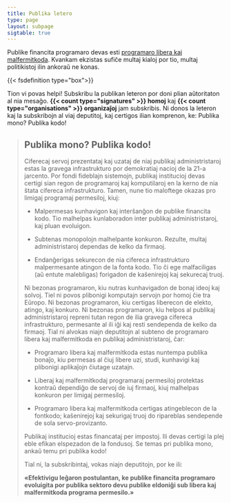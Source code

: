 ```yaml
---
title: Publika letero
type: page
layout: subpage
sigtable: true
---
```


Publike financita programaro devas esti [programaro libera kaj
malfermitkoda][fs]. Kvankam ekzistas sufiĉe multaj kialoj por tio, multaj
politikistoj ilin ankoraŭ ne konas.

{{< fsdefinition type="box">}}

Tion vi povas helpi! Subskribu la publikan leteron por doni plian aŭtoritaton al
nia mesaĝo. **{{< count type="signatures" >}} homoj** kaj **{{< count
type="organisations" >}} organizaĵoj** jam subskribis. Ni donos la leteron kaj
la subskribojn al viaj deputitoj, kaj certigos ilian komprenon, ke: Publika
mono? Publika kodo!

> ## Publika mono? Publika kodo!
> 
> Ciferecaj servoj prezentataj kaj uzataj de niaj publikaj administristaroj
> estas la gravega infrastrukturo por demokratiaj nacioj de la 21-a
> jarcento. Por fondi fideblajn sistemojn, publikaj institucioj devas certigi
> sian regon de programaroj kaj komputilaroj en la kerno de nia ŝtata cifereca
> infrastrukturo. Tamen, nune tio maloftege okazas pro limigaj programaj
> permesiloj, kiuj:
> 
> * Malpermesas kunhavigon kaj interŝanĝon de publike financita kodo. Tio
>   malhelpas kunlaboradon inter publikaj administristaroj, kaj pluan evoluigon.
>
> * Subtenas monopolojn malhelpante konkuron. Rezulte, multaj administristaroj
>   dependas de kelko da firmaoj.
>
> * Endanĝerigas sekurecon de nia cifereca infrastrukturo malpermesante atingon
>   de la fonta kodo. Tio ĉi ege malfaciligas (aŭ entute malebligas) forigadon
>   de kaŝenirejoj kaj sekurecaj truoj.
> 
> Ni bezonas programaron, kiu nutras kunhavigadon de bonaj ideoj kaj
> solvoj. Tiel ni povos plibonigi komputajn servojn por homoj ĉie tra Eŭropo. Ni
> bezonas programaron, kiu certigas liberecon de elekto, atingo, kaj konkuro. Ni
> bezonas programaron, kiu helpos al publikaj administristaroj repreni tutan
> regon de ilia gravega cifereca infrastrukturo, permesante al ili iĝi kaj resti
> sendependa de kelko da firmaoj. Tial ni alvokas niajn deputitojn al subteno de
> programaro libera kaj malfermitkoda en publikaj administristaroj, ĉar:
> 
> * Programaro libera kaj malfermitkoda estas nuntempa publika bonaĵo, kiu
>   permesas al ĉiuj libere uzi, studi, kunhavigi kaj plibonigi aplikaĵojn
>   ĉiutage uzatajn.
>
> * Liberaj kaj malfermitkodaj programaraj permesiloj protektas kontraŭ
>   dependiĝo de servoj de iuj firmaoj, kiuj malhelpas konkuron per limigaj
>   permesiloj.
>
> * Programaro libera kaj malfermitkoda certigas atingeblecon de la fontkodo;
>   kaŝenirejoj kaj sekurigaj truoj do ripareblas sendepende de sola
>   servo-provizanto.
> 
> Publikaj institucioj estas financataj per impostoj. Ili devas certigi
> la plej eble efikan elspezadon de la fondusoj. Se temas pri publika mono, ankaŭ
> temu pri publika kodo!
> 
> Tial ni, la subskribintaj, vokas niajn deputitojn, por ke ili:
> 
> **«Efektivigu leĝaron postulantan, ke publike financita programaro evoluigita
> por publika sektoro devu publike eldoniĝi sub libera kaj malfermitkoda
> programa permesilo.»**

[fs]: https://fossasia.org/freesoftware/basics/summary.html "Libera programaro rajtigas ĉiujn uzi, studi, kunhavigi kaj plibonigi programaron. Tiu ĉi rajto helpas subteni aliajn fundamentajn liberecojn, kiel liberecojn de parolo, preso, kaj privateco."

